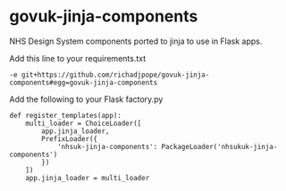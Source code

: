# govuk-jinja-components

NHS Design System components ported to jinja to use in Flask apps.

Add this line to your requirements.txt

    -e git+https://github.com/richadjpope/govuk-jinja-components#egg=govuk-jinja-components

Add the following to your Flask factory.py

    def register_templates(app):
        multi_loader = ChoiceLoader([
            app.jinja_loader,
            PrefixLoader({
                'nhsuk-jinja-components': PackageLoader('nhsukuk-jinja-components')
            })
        ])
        app.jinja_loader = multi_loader
